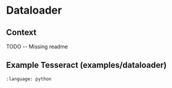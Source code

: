 # Dataloader

## Context
TODO -- Missing readme

## Example Tesseract (examples/dataloader)


```{literalinclude} ../../../examples/dataloader/tesseract_api.py
:language: python
```
